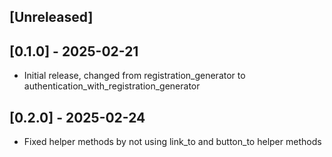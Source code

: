 ## [Unreleased]

## [0.1.0] - 2025-02-21

- Initial release, changed from registration_generator to authentication_with_registration_generator

## [0.2.0] - 2025-02-24

- Fixed helper methods by not using link_to and button_to helper methods
